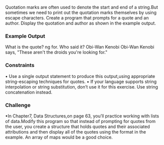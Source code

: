 Quotation marks are often used to denote the start and end of a string.But sometimes we need to print out the quotation marks themselves by using escape characters.
Create a program that prompts for a quote and an author.
Display the quotation and author as shown in the example output. 
### Example Output
What is the quote? 
ng for.
Who said it? Obi-Wan Kenobi
Obi-Wan Kenobi says, "These aren't the droids you're looking for."

### Constraints
• Use a single output statement to produce this output,using appropriate string-escaping techniques for quotes.
• If your language supports string interpolation or string substitution, don’t use it for this exercise. Use string concatenation instead.

### Challenge
•In Chapter7, Data Structures,on page 63, you’ll practice working with lists of data.Modify this program so that instead of prompting for quotes from the user, you create a structure that holds quotes and their associated attributions and then  display all of the quotes using the format in the example.
An array of maps would be a good choice.